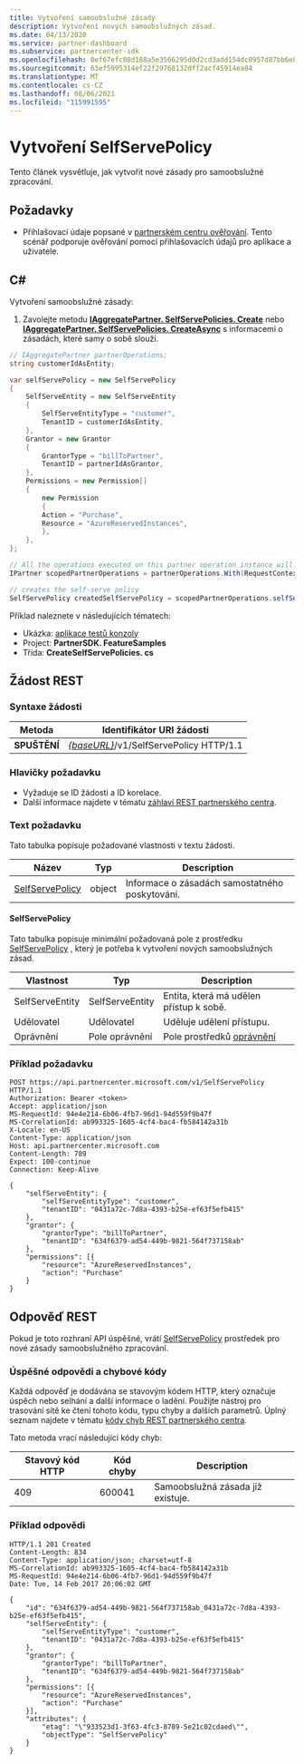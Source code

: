 ```yaml
---
title: Vytvoření samoobslužné zásady
description: Vytvoření nových samoobslužných zásad.
ms.date: 04/13/2020
ms.service: partner-dashboard
ms.subservice: partnercenter-sdk
ms.openlocfilehash: 0ef67efc08d188a5e3566295d0d2cd3add154dc0957d87bb6e85e5f74dfa5297
ms.sourcegitcommit: 63ef5995314ef22f29768132dff2acf45914ea84
ms.translationtype: MT
ms.contentlocale: cs-CZ
ms.lasthandoff: 08/06/2021
ms.locfileid: "115991595"
---
```

# <a name="create-a-selfservepolicy"></a>Vytvoření SelfServePolicy

Tento článek vysvětluje, jak vytvořit nové zásady pro samoobslužné zpracování.

## <a name="prerequisites"></a>Požadavky

- Přihlašovací údaje popsané v [partnerském centru ověřování](partner-center-authentication.md). Tento scénář podporuje ověřování pomocí přihlašovacích údajů pro aplikace a uživatele.

## <a name="c"></a>C\#

Vytvoření samoobslužné zásady:

1. Zavolejte metodu [**IAggregatePartner. SelfServePolicies. Create**](/dotnet/api/microsoft.store.partnercenter.iselfservepoliciescollection.create) nebo [**IAggregatePartner. SelfServePolicies. CreateAsync**](/dotnet/api/microsoft.store.partnercenter.iselfservepoliciescollection.createasync) s informacemi o zásadách, které samy o sobě slouží.

``` csharp
// IAggregatePartner partnerOperations;
string customerIdAsEntity;

var selfServePolicy = new SelfServePolicy
{
    SelfServeEntity = new SelfServeEntity
    {
        SelfServeEntityType = "customer",
        TenantID = customerIdAsEntity,
    },
    Grantor = new Grantor
    {
        GrantorType = "billToPartner",
        TenantID = partnerIdAsGrantor,
    },
    Permissions = new Permission[]
    {
        new Permission
        {
        Action = "Purchase",
        Resource = "AzureReservedInstances",
        },
    },
};

// All the operations executed on this partner operation instance will share the same correlation Id but will differ in request Id
IPartner scopedPartnerOperations = partnerOperations.With(RequestContextFactory.Instance.Create(Guid.NewGuid()));

// creates the self-serve policy
SelfServePolicy createdSelfServePolicy = scopedPartnerOperations.selfServePolicies.Create(selfServePolicy);
```

Příklad naleznete v následujících tématech:

- Ukázka: [aplikace testů konzoly](console-test-app.md)
- Project: **PartnerSDK. FeatureSamples**
- Třída: **CreateSelfServePolicies. cs**


## <a name="rest-request"></a>Žádost REST

### <a name="request-syntax"></a>Syntaxe žádosti

| Metoda   | Identifikátor URI žádosti                                                       |
|----------|-------------------------------------------------------------------|
| **SPUŠTĚNÍ** | [*{baseURL}*](partner-center-rest-urls.md)/v1/SelfServePolicy HTTP/1.1 |

### <a name="request-headers"></a>Hlavičky požadavku

- Vyžaduje se ID žádosti a ID korelace.
- Další informace najdete v tématu [záhlaví REST partnerského centra](headers.md).

### <a name="request-body"></a>Text požadavku

Tato tabulka popisuje požadované vlastnosti v textu žádosti.

| Název                              | Typ   | Description                                 |
|------------------------------------------------------------------|--------|---------------------------------------------|
| [SelfServePolicy](self-serve-policy-resources.md#selfservepolicy)| object | Informace o zásadách samostatného poskytování. |

#### <a name="selfservepolicy"></a>SelfServePolicy

Tato tabulka popisuje minimální požadovaná pole z prostředku [SelfServePolicy](self-serve-policy-resources.md#selfservepolicy) , který je potřeba k vytvoření nových samoobslužných zásad.

| Vlastnost              | Typ             | Description                                                                                            |
|-----------------------|------------------|--------------------------------------------------------------------------------------------------------|
| SelfServeEntity       | SelfServeEntity  | Entita, která má udělen přístup k sobě.                                                     |
| Udělovatel               | Udělovatel          | Uděluje udělení přístupu.                                                                    |
| Oprávnění           | Pole oprávnění| Pole prostředků [oprávnění](self-serve-policy-resources.md#permission)                                                                     |


### <a name="request-example"></a>Příklad požadavku

```http
POST https://api.partnercenter.microsoft.com/v1/SelfServePolicy HTTP/1.1
Authorization: Bearer <token>
Accept: application/json
MS-RequestId: 94e4e214-6b06-4fb7-96d1-94d559f9b47f
MS-CorrelationId: ab993325-1605-4cf4-bac4-fb584142a31b
X-Locale: en-US
Content-Type: application/json
Host: api.partnercenter.microsoft.com
Content-Length: 789
Expect: 100-continue
Connection: Keep-Alive

{
    "selfServeEntity": {
        "selfServeEntityType": "customer",
        "tenantID": "0431a72c-7d8a-4393-b25e-ef63f5efb415"
    },
    "grantor": {
        "grantorType": "billToPartner",
        "tenantID": "634f6379-ad54-449b-9821-564f737158ab"
    },
    "permissions": [{
        "resource": "AzureReservedInstances",
        "action": "Purchase"
    }
}
```

## <a name="rest-response"></a>Odpověď REST

Pokud je toto rozhraní API úspěšné, vrátí [SelfServePolicy](self-serve-policy-resources.md#selfservepolicy) prostředek pro nové zásady samoobslužného zpracování.

### <a name="response-success-and-error-codes"></a>Úspěšné odpovědi a chybové kódy

Každá odpověď je dodávána se stavovým kódem HTTP, který označuje úspěch nebo selhání a další informace o ladění. Použijte nástroj pro trasování sítě ke čtení tohoto kódu, typu chyby a dalších parametrů. Úplný seznam najdete v tématu [kódy chyb REST partnerského centra](error-codes.md).

Tato metoda vrací následující kódy chyb:

| Stavový kód HTTP     | Kód chyby   | Description                                                                |
|----------------------|--------------|----------------------------------------------------------------------------|
| 409                  | 600041       | Samoobslužná zásada již existuje.                                                     |


### <a name="response-example"></a>Příklad odpovědi

```http
HTTP/1.1 201 Created
Content-Length: 834
Content-Type: application/json; charset=utf-8
MS-CorrelationId: ab993325-1605-4cf4-bac4-fb584142a31b
MS-RequestId: 94e4e214-6b06-4fb7-96d1-94d559f9b47f
Date: Tue, 14 Feb 2017 20:06:02 GMT

{
    "id": "634f6379-ad54-449b-9821-564f737158ab_0431a72c-7d8a-4393-b25e-ef63f5efb415",
    "selfServeEntity": {
        "selfServeEntityType": "customer",
        "tenantID": "0431a72c-7d8a-4393-b25e-ef63f5efb415"
    },
    "grantor": {
        "grantorType": "billToPartner",
        "tenantID": "634f6379-ad54-449b-9821-564f737158ab"
    },
    "permissions": [{
        "resource": "AzureReservedInstances",
        "action": "Purchase"
    }],
    "attributes": {
        "etag": "\"933523d1-3f63-4fc3-8789-5e21c02cdaed\"",
        "objectType": "SelfServePolicy"
    }
}
```
